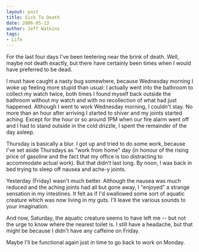 ```yaml
---
layout: post
title: Sick To Death
date: 2006-05-13
author: Jeff Watkins
tags:
- Life
---
```


For the last four days I've been teetering near the brink of death. Well, maybe not death exactly, but there have certainly been times when I would have preferred to be dead.

I must have caught a nasty bug somewhere, because Wednesday morning I woke up feeling more stupid than usual: I actually went into the bathroom to collect my watch twice, both times I found myself back outside the bathroom without my watch and with no recollection of what had just happened. Although I went to work Wednesday morning, I couldn't stay. No more than an hour after arriving I started to shiver and my joints started aching. Except for the hour or so around 1PM when our fire alarm went off and I had to stand outside in the cold drizzle, I spent the remainder of the day asleep.

Thursday is basically a blur. I got up and tried to do some work, because I've set aside Thursdays as "work from home" day (in honour of the rising price of gasoline and the fact that my office is too distracting to accommodate actual work). But that didn't last long. By noon, I was back in bed trying to sleep off nausea and ache-y joints.

Yesterday (Friday) wasn't much better. Although the nausea was much reduced and the aching joints had all but gone away, I "enjoyed" a strange sensation in my intestines. It felt as if I'd swallowed some sort of aquatic creature which was now living in my guts. I'll leave the various sounds to your imagination.

And now, Saturday, the aquatic creature seems to have left me -- but not the urge to know where the nearest toilet is. I still have a headache, but that might be because I didn't have any caffeine on Friday.

Maybe I'll be functional again just in time to go back to work on Monday.